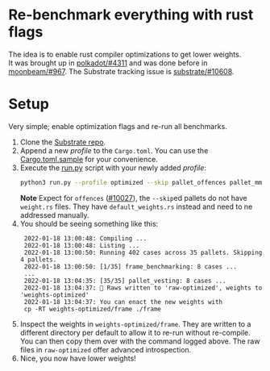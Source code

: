 # Re-benchmark everything with rust flags

The idea is to enable rust compiler optimizations to get lower weights.  
It was brought up in [polkadot/#4311](https://github.com/paritytech/polkadot/issues/4311) and was done before in [moonbeam/#967](https://github.com/PureStake/moonbeam/pull/967). 
The Substrate tracking issue is [substrate/#10608](https://github.com/paritytech/substrate/issues/10608).

# Setup

Very simple; enable optimization flags and re-run all benchmarks.

1. Clone the [Substrate repo](https://github.com/paritytech/substrate).
2. Append a new *profile* to the `Cargo.toml`. You can use the [Cargo.toml.sample](Cargo.toml.sample) for your convenience.
3. Execute the [run.py](run.py) script with your newly added *profile*:
	```sh
	python3 run.py --profile optimized --skip pallet_offences pallet_mmr pallet_babe pallet_grandpa --cwd ../path-to-substrate
	```
	**Note** Expect for `offences` ([#10027](https://github.com/paritytech/substrate/issues/10027)), the `--skip`ed pallets do not have `weight.rs` files. They have `default_weights.rs` instead and need to ne addressed manually.
4. You should be seeing something like this:
   ```pre
	2022-01-18 13:00:48: Compiling ...
	2022-01-18 13:00:48: Listing ...
	2022-01-18 13:00:50: Running 402 cases across 35 pallets. Skipping 4 pallets.
	2022-01-18 13:00:50: [1/35] frame_benchmarking: 8 cases ...
	...
	2022-01-18 13:04:35: [35/35] pallet_vesting: 8 cases ...
	2022-01-18 13:04:37: 🎉 Raws written to 'raw-optimized', weights to 'weights-optimized'
	2022-01-18 13:04:37: You can enact the new weights with
	cp -RT weights-optimized/frame ./frame
   ```
5. Inspect the weights in `weights-optimized/frame`. They are written to a different directory per default to allow it to re-run without re-compile. You can then copy them over with the command logged above.
The raw files in `raw-optimized` offer advanced introspection.
1. Nice, you now have lower weights!
